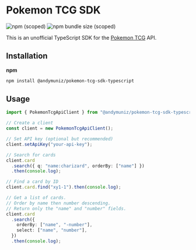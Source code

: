 # Pokemon TCG SDK

![npm (scoped)](https://img.shields.io/npm/v/@andymuniz/pokemon-tcg-sdk-typescript.svg)
![npm bundle size (scoped)](https://img.shields.io/bundlephobia/min/@andymuniz/pokemon-tcg-sdk-typescript.svg)

This is an unofficial TypeScript SDK for the [Pokemon TCG](https://pokemontcg.io) API.

## Installation

**npm**

```bash
npm install @andymuniz/pokemon-tcg-sdk-typescript
```

## Usage

```typescript
import { PokemonTcgApiClient } from "@andymuniz/pokemon-tcg-sdk-typescript";

// Create a client
const client = new PokemonTcgApiClient();

// Set API key (optional but recommended)
client.setApiKey("your-api-key");

// Search for cards
client.card
  .search({ q: "name:charizard", orderBy: ["name"] })
  .then(console.log);

// Find a card by ID
client.card.find("xy1-1").then(console.log);

// Get a list of cards.
// Order by name then number descending.
// Return only the "name" and "number" fields.
client.card
  .search({
    orderBy: ["name", "-number"],
    select: ["name", "number"],
  })
  .then(console.log);
```
